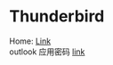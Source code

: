 # Thunderbird        
Home: [Link](https://www.thunderbird.net/en-US/download/)            
outlook 应用密码 [link](https://account.live.com/proofs/Manage)          
